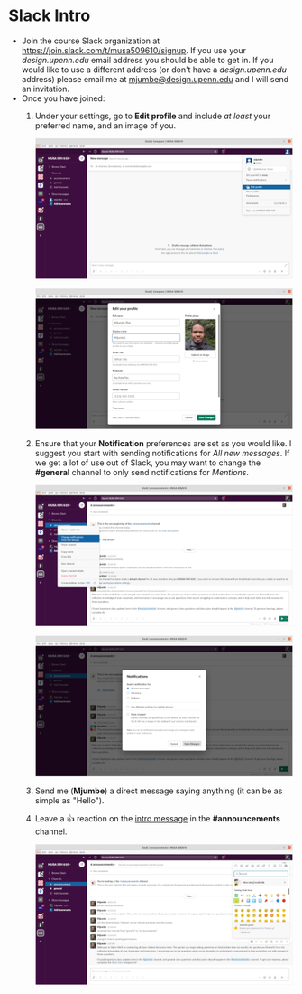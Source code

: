 # Slack Intro

* Join the course Slack organization at https://join.slack.com/t/musa509610/signup. If you use your _design.upenn.edu_ email address you should be able to get in. If you would like to use a different address (or don't have a _design.upenn.edu_ address) please email me at mjumbe@design.upenn.edu and I will send an invitation.
* Once you have joined:
  1. Under your settings, go to **Edit profile** and include _at least_ your preferred name, and an image of you.

     ![Edit profile menu item](edit-profile-1.png)

     ![Edit profile form](edit-profile-2.png)

  2. Ensure that your **Notification** preferences are set as you would like. I suggest you start with sending notifications for _All new messages_. If we get a lot of use out of Slack, you may want to change the **#general** channel to only send notifications for _Mentions_.

     ![Notifications menu item](notifications-1.png)

     ![Notifications form](notifications-2.png)

  3. Send me (**Mjumbe**) a direct message saying anything (it can be as simple as "Hello").
  4. Leave a :+1: reaction on the [intro message](https://musa509610.slack.com/archives/C02CN2ZQG23/p1630519045000500) in the **#announcements** channel.

     ![Reactions popup](reactions.png)
